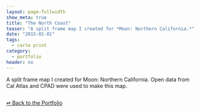 ```yaml
---
layout: page-fullwidth
show_meta: true
title: "The North Coast"
teaser: "A split frame map I created for *Moon: Northern California.*"
date: "2015-01-01"
tags:
  - carto print 
category:
  - portfolio
header: no
---
```



A split frame map I created for Moon: Northern California. Open data from Cal Atlas and CPAD were used to make this map.


<img class="portfolio" src="{{site.url}}{{site.baseurl}}/images/" alt="">


[<span class="back-arrow">&#8619;</span> Back to the Portfolio](/work/)